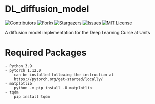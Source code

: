 # DL_diffusion_model

<!-- PROJECT SHIELDS -->
<!--
*** I'm using markdown "reference style" links for readability.
*** Reference links are enclosed in brackets [ ] instead of parentheses ( ).
*** See the bottom of this document for the declaration of the reference variables
*** for contributors-url, forks-url, etc. This is an optional, concise syntax you may use.
*** https://www.markdownguide.org/basic-syntax/#reference-style-links
-->
[![Contributors][contributors-shield]][contributors-url]
[![Forks][forks-shield]][forks-url]
[![Stargazers][stars-shield]][stars-url]
[![Issues][issues-shield]][issues-url]
[![MIT License][license-shield]][license-url]

A diffusion model implementation for the Deep Learning Curse at Units

# Required Packages

    - Python 3.9
    - pytorch 1.12.0
        can be installed following the instruction at
        https://pytorch.org/get-started/locally/
    - matplotlib 
        python -m pip install -U matplotlib
    - tqdm
        pip install tqdm

<!-- MARKDOWN LINKS & IMAGES -->

[contributors-shield]: https://img.shields.io/github/contributors/mibbim/DL_diffusion_model.svg?style=for-the-badge

[contributors-url]: https://github.com/mibbim/DL_diffusion_model/graphs/contributors

[forks-shield]: https://img.shields.io/github/forks/mibbim/DL_diffusion_model.svg?style=for-the-badge

[forks-url]: https://github.com/mibbim/DL_diffusion_model/network/members

[stars-shield]: https://img.shields.io/github/stars/mibbim/DL_diffusion_model.svg?style=for-the-badge

[stars-url]: https://github.com/mibbim/DL_diffusion_model/stargazers

[issues-shield]: https://img.shields.io/github/issues/mibbim/DL_diffusion_model.svg?style=for-the-badge

[issues-url]: https://github.com/mibbim/DL_diffusion_model/issues

[license-shield]: https://img.shields.io/github/license/mibbim/DL_diffusion_model.svg?style=for-the-badge

[license-url]: https://github.com/mibbim/DL_diffusion_model/blob/main/LICENSE